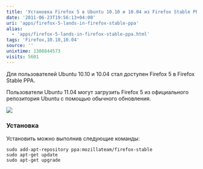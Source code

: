 ```yaml
---
title: 'Установка Firefox 5 в Ubuntu 10.10 и 10.04 из Firefox Stable PPA'
date: '2011-06-23T19:56:13+04:00'
uri: 'apps/firefox-5-lands-in-firefox-stable-ppa'
alias: 
  - 'apps/firefox-5-lands-in-firefox-stable-ppa.html'
tags: 'Firefox,10.10,10.04'
source: ''
unixtime: 1308844573
visits: 5601
---
```

Для пользователей Ubuntu 10.10 и 10.04 стал доступен Firefox 5 в Firefox Stable PPA.

Пользователи Ubuntu 11.04 могут загрузить Firefox 5 из официального репозитория Ubuntu с помощью обычного обновления.

[![](img/2011/06/23/19-00/firefox-5-5863322173-o.jpg)](img/2011/06/23/19-00/firefox-5-5863322173-o.jpg)

### Установка

Установить можно выполнив следующие команды:

```
sudo add-apt-repository ppa:mozillateam/firefox-stable
sudo apt-get update
sudo apt-get upgrade
```
